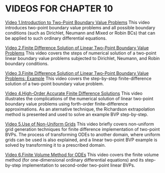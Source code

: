 #  VIDEOS FOR CHAPTER 10

[Video 1.Introduction to Two-Point Boundary Value Problems](https://youtu.be/WLEWWl_BAuE) This video introduces two-point boundary value problems and all possible boundary conditions (such as Dirichlet, Neumann and Mixed or Robin BCs) that can be applied to such ordinary differential equations.

[Video 2.Finite Difference Solution of Linear Two-Point Boundary Value Problems](https://youtu.be/ZSNcJuuQ1xo) This video covers the steps of numerical solution of a two-point linear boundary value problems subjected to Dirichlet, Neumann, and Robin boundary conditions.  

[Video 3.Finite Difference Solution of Linear Two-Point Boundary Value Problems: Example](https://youtu.be/CxEfX1aF1S8) This video covers the step-by-step finite-difference solution of a two-point boundary value problem.

[Video 4.High-Order Accurate Finite Difference Solutions](https://youtu.be/7R4cFV6AM6c) This video illustrates the complications of the numerical solution of linear two-point boundary value problems using forth-order finite-difference approximations. As an aternative technique, the Richardson extrapolation method is presented and used to solve an example BVP step-by-step.

[Video 5.Use of Non-Uniform Grids](https://youtu.be/m92TRex82s0) This video briefly covers non-uniform grid generation techniques for finite difference implementation of two-point BVPs. The process of transforming ODEs to another domain, where uniform grids can be used is also explained, and a linear two-point BVP example is solved by transforming it to a prescribed domain.

[Video 6.Finite Volume Method for ODEs](https://youtu.be/ycAyynpVyEo) This video covers the finite volume method (for one-dimensional ordinary differential equations) and its step-by-step implementation to second-order two-point linear BVPs.
